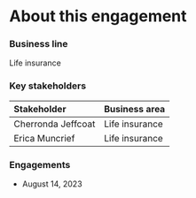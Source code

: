 # About this engagement

### Business line

Life insurance

### Key stakeholders

|Stakeholder|Business area|
|:--|:--|
|Cherronda Jeffcoat|Life insurance|
|Erica Muncrief|Life insurance|

### Engagements

* August 14, 2023
